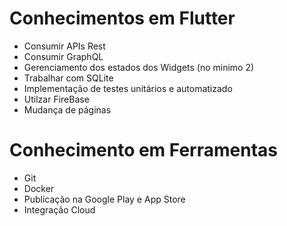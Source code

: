 # Conhecimentos em Flutter

* Consumir APIs Rest 
* Consumir GraphQL
* Gerenciamento dos estados dos Widgets (no minimo 2)
* Trabalhar com SQLite
* Implementação de testes unitários e automatizado
* Utilzar FireBase 
* Mudança de páginas 
  
# Conhecimento em Ferramentas

* Git
* Docker
* Publicação na Google Play e App Store
* Integração Cloud
  



